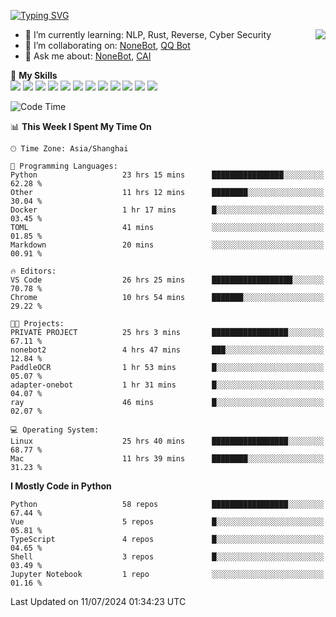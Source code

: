 [![Typing SVG](https://readme-typing-svg.herokuapp.com?size=25&duration=2500&color=8C43EA&vCenter=true&width=200&height=40&lines=Hi+there+%F0%9F%91%8B%F0%9F%8F%BB;I'm+yanyongyu)](https://git.io/typing-svg)

<a href="#">
  <img align="right" src="https://github-readme-stats.vercel.app/api?username=yanyongyu&count_private=true&show_icons=true&bg_color=15,f2f7fd,E0EAFC" />
</a>

- 🌱 I’m currently learning: NLP, Rust, Reverse, Cyber Security
- 👯 I’m collaborating on: [NoneBot](https://github.com/nonebot), [QQ Bot](https://github.com/Mrs4s/go-cqhttp)
- 💬 Ask me about: [NoneBot](https://github.com/nonebot), [CAI](https://github.com/cscs181/CAI)

🌟 **My Skills**  
![](https://img.shields.io/badge/-Python-3e74a2?style=flat-square&logo=Python&logoColor=fff)
![](https://img.shields.io/badge/-TypeScript-3178C6?style=flat-square&logo=TypeScript&logoColor=fff)
![](https://img.shields.io/badge/-Vue-4fc08d?style=flat-square&logo=Vue.js&logoColor=fff)
![](https://img.shields.io/badge/-React-2d98ce?style=flat-square&logo=React&logoColor=fff)
![](https://img.shields.io/badge/-FastAPI-009688?style=flat-square&logo=FastAPI&logoColor=fff)
![](https://img.shields.io/badge/-Linux-000000?style=flat-square&logo=Linux&logoColor=fff)
![](https://img.shields.io/badge/-Docker-2496ED?style=flat-square&logo=Docker&logoColor=fff)
![](https://img.shields.io/badge/-Kubernetes-326CE5?style=flat-square&logo=Kubernetes&logoColor=fff)
![](https://img.shields.io/badge/-GitHub%20Actions-2088FF?style=flat-square&logo=GitHubActions&logoColor=fff)
![](https://img.shields.io/badge/-PostgreSQL-4169E1?style=flat-square&logo=PostgreSQL&logoColor=fff)
![](https://img.shields.io/badge/-Redis-DC382D?style=flat-square&logo=Redis&logoColor=fff)
![](https://img.shields.io/badge/-MongoDB-47A248?style=flat-square&logo=MongoDB&logoColor=fff)

<!--START_SECTION:waka-->
![Code Time](http://img.shields.io/badge/Code%20Time-6%2C346%20hrs%2022%20mins-blue)

📊 **This Week I Spent My Time On** 

```text
🕑︎ Time Zone: Asia/Shanghai

💬 Programming Languages: 
Python                   23 hrs 15 mins      ████████████████░░░░░░░░░   62.28 % 
Other                    11 hrs 12 mins      ████████░░░░░░░░░░░░░░░░░   30.04 % 
Docker                   1 hr 17 mins        █░░░░░░░░░░░░░░░░░░░░░░░░   03.45 % 
TOML                     41 mins             ░░░░░░░░░░░░░░░░░░░░░░░░░   01.85 % 
Markdown                 20 mins             ░░░░░░░░░░░░░░░░░░░░░░░░░   00.91 % 

🔥 Editors: 
VS Code                  26 hrs 25 mins      ██████████████████░░░░░░░   70.78 % 
Chrome                   10 hrs 54 mins      ███████░░░░░░░░░░░░░░░░░░   29.22 % 

🐱‍💻 Projects: 
PRIVATE PROJECT          25 hrs 3 mins       █████████████████░░░░░░░░   67.11 % 
nonebot2                 4 hrs 47 mins       ███░░░░░░░░░░░░░░░░░░░░░░   12.84 % 
PaddleOCR                1 hr 53 mins        █░░░░░░░░░░░░░░░░░░░░░░░░   05.07 % 
adapter-onebot           1 hr 31 mins        █░░░░░░░░░░░░░░░░░░░░░░░░   04.07 % 
ray                      46 mins             █░░░░░░░░░░░░░░░░░░░░░░░░   02.07 % 

💻 Operating System: 
Linux                    25 hrs 40 mins      █████████████████░░░░░░░░   68.77 % 
Mac                      11 hrs 39 mins      ████████░░░░░░░░░░░░░░░░░   31.23 % 
```

**I Mostly Code in Python** 

```text
Python                   58 repos            █████████████████░░░░░░░░   67.44 % 
Vue                      5 repos             █░░░░░░░░░░░░░░░░░░░░░░░░   05.81 % 
TypeScript               4 repos             █░░░░░░░░░░░░░░░░░░░░░░░░   04.65 % 
Shell                    3 repos             █░░░░░░░░░░░░░░░░░░░░░░░░   03.49 % 
Jupyter Notebook         1 repo              ░░░░░░░░░░░░░░░░░░░░░░░░░   01.16 % 
```




 Last Updated on 11/07/2024 01:34:23 UTC
<!--END_SECTION:waka-->
